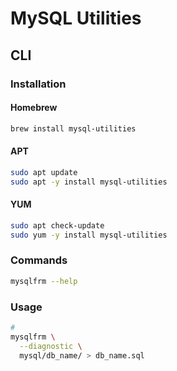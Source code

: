 # MySQL Utilities

## CLI

### Installation

#### Homebrew

```sh
brew install mysql-utilities
```

#### APT

```sh
sudo apt update
sudo apt -y install mysql-utilities
```

#### YUM

```sh
sudo apt check-update
sudo yum -y install mysql-utilities
```

### Commands

```sh
mysqlfrm --help
```

### Usage

```sh
#
mysqlfrm \
  --diagnostic \
  mysql/db_name/ > db_name.sql
```
